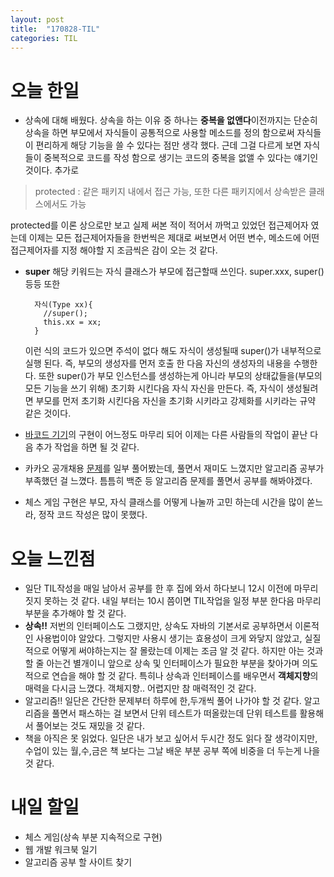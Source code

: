 ```yaml
---
layout: post
title:  "170828-TIL"
categories: TIL
---
```

오늘 한일
========
- 상속에 대해 배웠다. 상속을 하는 이유 중 하나는 **중복을 없앤다**이전까지는 단순히 상속을 하면 부모에서 자식들이 공통적으로 사용할 메소드를 정의 함으로써 자식들이 편리하게 해당 기능을 쓸 수 있다는 점만 생각 했다. 근데 그걸 다르게 보면 자식들이 중복적으로 코드를 작성 함으로 생기는 코드의 중복을 없앨 수 있다는 얘기인 것이다. 추가로  
> protected : 같은 패키지 내에서 접근 가능, 또한 다른 패키지에서 상속받은 클래스에서도 가능    

  protected를 이론 상으로만 보고 실제 써본 적이 적어서 까먹고 있었던 접근제어자 였는데 이제는 모든 접근제어자들을 한번씩은 제대로 써보면서 어떤 변수, 메소드에 어떤 접근제어자를 지정 해야할 지 조금씩은 감이 오는 것 같다.

- **super** 해당 키워드는 자식 클래스가 부모에 접근할때 쓰인다. super.xxx, super() 등등 또한
  ```
    자식(Type xx){
      //super();
      this.xx = xx;
    }

    ```
    이런 식의 코드가 있으면 주석이 없다 해도 자식이 생성될때 super()가 내부적으로 실행 된다. 즉, 부모의 생성자를 먼저 호출 한 다음 자신의 생성자의 내용을 수행한다.
    또한 super()가 부모 인스턴스를 생성하는게 아니라 부모의 상태값들을(부모의 모든 기능을 쓰기 위해) 초기화 시킨다음 자식 자신을 만든다.
    즉, 자식이 생성될려면 부모를 먼저 초기화 시킨다음 자신을 초기화 시키라고 강제화를 시키라는 규약 같은 것이다.

- [바코드 기기](https://github.com/Hue9010/codesquad_library_py)의 구현이 어느정도 마무리 되어 이제는 다른 사람들의 작업이 끝난 다음 추가 작업을 하면 될 것 같다.
- 카카오 공개채용 [문제](https://www.welcomekakao.com/competitions/35/welcome-kakao)를 일부 풀어봤는데, 풀면서 재미도 느꼈지만 알고리즘 공부가 부족했던 걸 느꼈다. 틈틈히 백준 등 알고리즘 문제를 풀면서 공부를 해봐야겠다.
- 체스 게임 구현은 부모, 자식 클래스를 어떻게 나눌까 고민 하는데 시간을 많이 쏟느라, 정작 코드 작성은 많이 못했다.

오늘 느낀점
=========
- 일단 TIL작성을 매일 남아서 공부를 한 후 집에 와서 하다보니 12시 이전에 마무리 짓지 못하는 것 같다. 내일 부터는 10시 쯤이면 TIL작업을 일정 부분 한다음 마무리 부분을 추가해야 할 것 같다.
- **상속!!** 저번의 인터페이스도 그랬지만, 상속도 자바의 기본서로 공부하면서 이론적인 사용법이야 알았다. 그렇지만 사용시 생기는 효용성이 크게 와닿지 않았고, 실질적으로 어떻게 써야하는지는 잘 몰랐는데 이제는 조금 알 것 같다. 하지만 아는 것과 할 줄 아는건 별개이니 앞으로 상속 및 인터페이스가 필요한 부분을 찾아가며 의도적으로 연습을 해야 할 것 같다. 특히나 상속과 인터페이스를 배우면서 **객체지향**의 매력을 다시금 느꼈다. 객체지향.. 어렵지만 참 매력적인 것 같다.
- 알고리즘!! 일단은 간단한 문제부터 하루에 한,두개씩 풀어 나가야 할 것 같다. 알고리즘을 풀면서 패스하는 걸 보면서 단위 테스트가 떠올랐는데 단위 테스트를 활용해서 풀어보는 것도 재밌을 것 같다.
- 책을 아직은 못 읽었다. 일단은 내가 보고 싶어서 두시간 정도 읽다 잘 생각이지만, 수업이 있는 월,수,금은 책 보다는 그날 배운 부분 공부 쪽에 비중을 더 두는게 나을 것 같다.

내일 할일
=========
- 체스 게임(상속 부분 지속적으로 구현)
- 웹 개발 워크북 일기
- 알고리즘 공부 할 사이트 찾기

